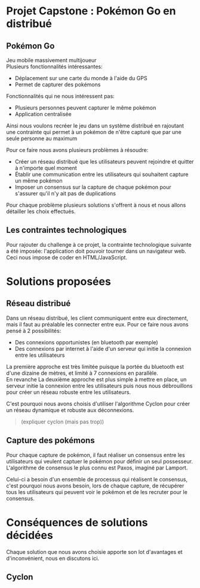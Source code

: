 # Projet Capstone : Pokémon Go en distribué

## Pokémon Go

Jeu mobile massivement multijoueur  
Plusieurs fonctionnalités intéressantes:
- Déplacement sur une carte du monde à l'aide du GPS
- Permet de capturer des pokémons

Fonctionnalités qui ne nous intéressent pas:
- Plusieurs personnes peuvent capturer le même pokémon
- Application centralisée

Ainsi nous voulons recréer le jeu dans un système distribué en rajoutant une contrainte qui permet à un pokémon de n'être capturé que par une seule personne au maximum

Pour ce faire nous avons plusieurs problèmes à résoudre:
- Créer un réseau distribué que les utilisateurs peuvent rejoindre et quitter à n'importe quel moment
- Établir une communication entre les utilisateurs qui souhaitent capture un même pokémon
- Imposer un consensus sur la capture de chaque pokémon pour s'assurer qu'il n'y ait pas de duplications

Pour chaque problème plusieurs solutions s'offrent à nous et nous allons détailler les choix effectués.

## Les contraintes technologiques

Pour rajouter du challenge à ce projet, la contrainte technologique suivante a été imposée: l'application doit pouvoir tourner dans un navigateur web. Ceci nous impose de coder en HTML/JavaScript.

# Solutions proposées

## Réseau distribué

Dans un réseau distribué, les client communiquent entre eux directement, mais il faut au préalable les connecter entre eux. Pour ce faire nous avons pensé à 2 possibilités:
- Des connexions opportunistes (en bluetooth par exemple)
- Des connexions par internet à l'aide d'un serveur qui initie la connexion entre les utilisateurs

La première approche est très limitée puisque la portée du bluetooth est d'une dizaine de mètres, et limité à 7 connexions en parallèle.  
En revanche La deuxième approche est plus simple à mettre en place, un serveur initie la connexion entre les utilisateurs puis nous nous débrouillons pour créer un réseau robuste entre les utilisateurs.

C'est pourquoi nous avons choisis d'utiliser l'algorithme Cyclon pour créer un réseau dynamique et robuste aux déconnexions.

> (expliquer cyclon (mais pas trop))

## Capture des pokémons

Pour chaque capture de pokémon, il faut réaliser un consensus entre les utilisateurs qui veulent captuer le pokémon pour définir un seul possesseur. L'algorithme de consensus le plus connu est Paxos, imaginé par Lamport.

Celui-ci a besoin d'un ensemble de processus qui réalisent le consensus, c'est pourquoi nous avons besoin, lors de chaque capture, de récupérer tous les utilisateurs qui peuvent voir le pokémon et de les recruter pour le consensus.

# Conséquences de solutions décidées

Chaque solution que nous avons choisie apporte son lot d'avantages et d'inconvénient, nous en discutons ici.

## Cyclon

